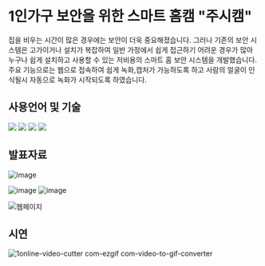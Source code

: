 # 1인가구 보안을 위한 스마트 홈캠 "주시캠"
  집을 비우는 시간이 많은 경우에는 보안이 더욱 중요해졌습니다. 그러나 기존의 보안 시스템은 고가이거나 설치가 복잡하여 일반 가정에서 쉽게 접근하기 어려운 경우가 많아 누구나 쉽게 설치하고 사용할 수 있는 저비용의 스마트 홈 보안 시스템을 개발했습니다.<br>
  주요 기능으로는 웹으로 접속하여 쉽게 녹화,캡처가 가능하도록 하고 사람의 얼굴이 인식될시 자동으로 녹화가 시작되도록 하였습니다.
## 사용언어 및 기술
<img src="https://img.shields.io/badge/html5-E34F26?style=for-the-badge&logo=html5&logoColor=white">  <img src="https://img.shields.io/badge/Python-3776AB?style=for-the-badge&logo=Python&logoColor=white">  <img src="https://img.shields.io/badge/OPenCV-5C3EE8?style=for-the-badge&logo=OPenCV&logoColor=white">  <img src="https://img.shields.io/badge/Raspberry pi-A22846?style=for-the-badge&logo=Raspberry pi&logoColor=white">

## 발표자료
![image](https://github.com/user-attachments/assets/b98f5da8-cdea-476f-8f44-b4b98d543b41)

![image](https://github.com/user-attachments/assets/9a649778-ce5f-44df-af00-b19a840856cf)
![image](https://github.com/user-attachments/assets/c1155752-898a-42af-a6a3-170e55c3fa77)

![웹페이지](https://github.com/user-attachments/assets/aa5b16c3-7925-45f9-8a05-a3f59829075d)

## 시연
![1online-video-cutter com-ezgif com-video-to-gif-converter](https://github.com/user-attachments/assets/c7b4080b-bc3c-4685-be70-546a30170710)
